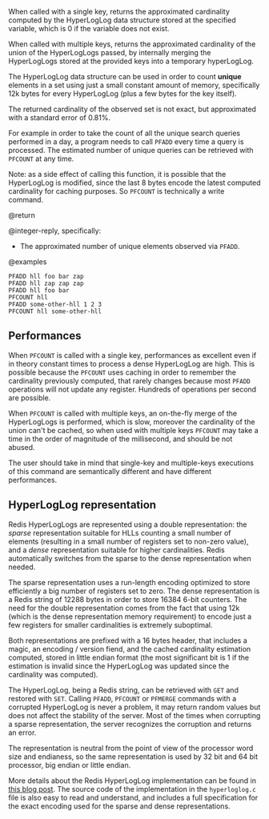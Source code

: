 When called with a single key, returns the approximated cardinality computed by
the HyperLogLog data structure stored at the specified variable, which is 0 if
the variable does not exist.

When called with multiple keys, returns the approximated cardinality of the
union of the HyperLogLogs passed, by internally merging the HyperLogLogs stored
at the provided keys into a temporary hyperLogLog.

The HyperLogLog data structure can be used in order to count **unique** elements
in a set using just a small constant amount of memory, specifically 12k bytes
for every HyperLogLog (plus a few bytes for the key itself).

The returned cardinality of the observed set is not exact, but approximated with
a standard error of 0.81%.

For example in order to take the count of all the unique search queries
performed in a day, a program needs to call `PFADD` every time a query is
processed.
The estimated number of unique queries can be retrieved with `PFCOUNT` at any
time.

Note: as a side effect of calling this function, it is possible that the
HyperLogLog is modified, since the last 8 bytes encode the latest computed
cardinality for caching purposes.
So `PFCOUNT` is technically a write command.

@return

@integer-reply, specifically:

* The approximated number of unique elements observed via `PFADD`.

@examples

```cli
PFADD hll foo bar zap
PFADD hll zap zap zap
PFADD hll foo bar
PFCOUNT hll
PFADD some-other-hll 1 2 3
PFCOUNT hll some-other-hll
```

## Performances

When `PFCOUNT` is called with a single key, performances as excellent even if in
theory constant times to process a dense HyperLogLog are high.
This is possible because the `PFCOUNT` uses caching in order to remember the
cardinality previously computed, that rarely changes because most `PFADD`
operations will not update any register.
Hundreds of operations per second are possible.

When `PFCOUNT` is called with multiple keys, an on-the-fly merge of the
HyperLogLogs is performed, which is slow, moreover the cardinality of the union
can't be cached, so when used with multiple keys `PFCOUNT` may take a time in
the order of magnitude of the millisecond, and should be not abused.

The user should take in mind that single-key and multiple-keys executions of
this command are semantically different and have different performances.

## HyperLogLog representation

Redis HyperLogLogs are represented using a double representation: the
_sparse_ representation suitable for HLLs counting a small number of elements
(resulting in a small number of registers set to non-zero value), and a _dense_
representation suitable for higher cardinalities.
Redis automatically switches from the sparse to the dense representation when
needed.

The sparse representation uses a run-length encoding optimized to store
efficiently a big number of registers set to zero.
The dense representation is a Redis string of 12288 bytes in order to store
16384 6-bit counters.
The need for the double representation comes from the fact that using 12k (which
is the dense representation memory requirement) to encode just a few registers
for smaller cardinalities is extremely suboptimal.

Both representations are prefixed with a 16 bytes header, that includes a
magic, an encoding / version fiend, and the cached cardinality estimation
computed, stored in little endian format (the most significant bit is 1 if the
estimation is invalid since the HyperLogLog was updated since the cardinality
was computed).

The HyperLogLog, being a Redis string, can be retrieved with `GET` and restored
with `SET`.
Calling `PFADD`, `PFCOUNT` or `PFMERGE` commands with a corrupted HyperLogLog is
never a problem, it may return random values but does not affect the stability
of the server.
Most of the times when corrupting a sparse representation, the server recognizes
the corruption and returns an error.

The representation is neutral from the point of view of the processor word
size and endianess, so the same representation is used by 32 bit and 64 bit
processor, big endian or little endian.

More details about the Redis HyperLogLog implementation can be found in [this
blog post][hacn7].
The source code of the implementation in the `hyperloglog.c` file is also easy
to read and understand, and includes a full specification for the exact encoding
used for the sparse and dense representations.

[hacn7]: http://antirez.com/news/75
